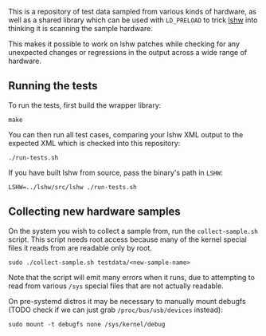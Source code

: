 This is a repository of test data sampled from various kinds of hardware, as 
well as a shared library which can be used with ``LD_PRELOAD`` to trick 
[lshw](http://www.ezix.org/project/wiki/HardwareLiSter) into thinking it is 
scanning the sample hardware.

This makes it possible to work on lshw patches while checking for any 
unexpected changes or regressions in the output across a wide range of 
hardware.


Running the tests
-----------------

To run the tests, first build the wrapper library:

    make

You can then run all test cases, comparing your lshw XML output to the expected 
XML which is checked into this repository:

    ./run-tests.sh

If you have built lshw from source, pass the binary's path in ``LSHW``:

    LSHW=../lshw/src/lshw ./run-tests.sh


Collecting new hardware samples
-------------------------------

On the system you wish to collect a sample from, run the ``collect-sample.sh`` 
script. This script needs root access because many of the kernel special files 
it reads from are readable only by root.

    sudo ./collect-sample.sh testdata/<new-sample-name>

Note that the script will emit many errors when it runs, due to attempting to 
read from various ``/sys`` special files that are not actually readable.

On pre-systemd distros it may be necessary to manually mount debugfs (TODO 
check if we can just grab ``/proc/bus/usb/devices`` instead):

    sudo mount -t debugfs none /sys/kernel/debug
